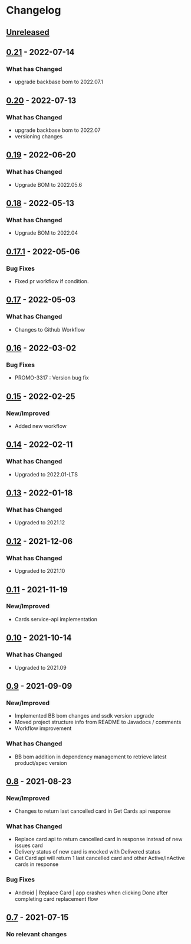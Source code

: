 # Changelog

## [Unreleased]

## [0.21] - 2022-07-14

### What has Changed

-   upgrade backbase bom to 2022.07.1

## [0.20] - 2022-07-13

### What has Changed

-   upgrade backbase bom to 2022.07
-   versioning changes

## [0.19] - 2022-06-20

### What has Changed

-   Upgrade BOM to 2022.05.6

## [0.18] - 2022-05-13

### What has Changed

-   Upgrade BOM to 2022.04

## [0.17.1] - 2022-05-06

### Bug Fixes

-   Fixed pr workflow if condition.

## [0.17] - 2022-05-03

### What has Changed

-   Changes to Github Workflow

## [0.16] - 2022-03-02

### Bug Fixes

-   PROMO-3317 : Version bug fix

## [0.15] - 2022-02-25

### New/Improved

-   Added new workflow

## [0.14] - 2022-02-11

### What has Changed

-   Upgraded to 2022.01-LTS

## [0.13] - 2022-01-18

### What has Changed

-   Upgraded to 2021.12

## [0.12] - 2021-12-06

### What has Changed

-   Upgraded to 2021.10

## [0.11] - 2021-11-19

### New/Improved

-   Cards service-api implementation

## [0.10] - 2021-10-14

### What has Changed

-   Upgraded to 2021.09

## [0.9] - 2021-09-09

### New/Improved

-   Implemented BB bom changes and ssdk version upgrade
-   Moved project structure info from README to Javadocs / comments
-   Workflow improvement

### What has Changed

-   BB bom addition in dependency management to retrieve latest product/spec version

[Unreleased]: https://github.com/baas-devops-reference/cards-presentation-service/compare/0.21...HEAD

[0.21]: https://github.com/baas-devops-reference/cards-presentation-service/compare/0.20...0.21

[0.20]: https://github.com/baas-devops-reference/cards-presentation-service/compare/0.19...0.20

[0.19]: https://github.com/baas-devops-reference/cards-presentation-service/compare/0.18...0.19

[0.18]: https://github.com/baas-devops-reference/cards-presentation-service/compare/0.17.1...0.18

[0.17.1]: https://github.com/baas-devops-reference/cards-presentation-service/compare/0.17...0.17.1

[0.17]: https://github.com/baas-devops-reference/cards-presentation-service/compare/0.16...0.17

[0.16]: https://github.com/baas-devops-reference/cards-presentation-service/compare/0.15...0.16

[0.15]: https://github.com/baas-devops-reference/cards-presentation-service/compare/0.14...0.15

[0.14]: https://github.com/baas-devops-reference/cards-presentation-service/compare/0.13...0.14

[0.13]: https://github.com/baas-devops-reference/cards-presentation-service/compare/0.12...0.13

[0.12]: https://github.com/baas-devops-reference/cards-presentation-service/compare/0.11...0.12

[0.11]: https://github.com/baas-devops-reference/cards-presentation-service/compare/0.10...0.11

[0.10]: https://github.com/baas-devops-reference/cards-presentation-service/compare/0.9...0.10

[0.9]: https://github.com/baas-devops-reference/cards-presentation-service/compare/5154031768bc4e9b0337569b0079a4265f81480e...0.9

## [0.8] - 2021-08-23

### New/Improved

-   Changes to return last cancelled card in Get Cards api response

### What has Changed

-   Replace card api to return cancelled card in response instead of new issues card 
-   Delivery status of new card is mocked with Delivered status
-   Get Card api will return 1 last cancelled card and other Active/InActive cards in response

### Bug Fixes

-   Android | Replace Card | app crashes when clicking Done after completing card replacement flow

[Unreleased]: https://github.com/baas-devops-reference/cards-presentation-service/compare/0.8...HEAD

[0.8]: https://github.com/baas-devops-reference/cards-presentation-service/compare/29ceaaeebac907ccedf70b5d6fbd2f25d221a4ba...0.8

## [0.7] - 2021-07-15

### No relevant changes

[Unreleased]: https://github.com/baas-devops-reference/cards-presentation-service/compare/0.7...HEAD

[0.7]: https://github.com/baas-devops-reference/cards-presentation-service/compare/4789badcc3c2d5f32bcdf0d3a3f9ed4e00ab8f55...0.7
